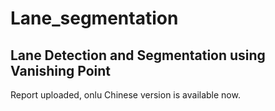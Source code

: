 # Lane_segmentation

## Lane Detection and Segmentation using Vanishing Point 


Report uploaded, onlu Chinese version is available now.
